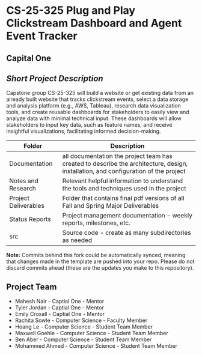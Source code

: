 # CS-25-325 Plug and Play Clickstream Dashboard and Agent Event Tracker
## Capital One
## *Short Project Description*
Capstone group CS-25-325 will build a website or get existing data from an already built website that tracks clickstream events, select a data storage and analysis platform (e.g., AWS, Tableau), research data visualization tools, and create reusable dashboards for stakeholders to easily view and analyze data with minimal technical input. These dashboards will allow stakeholders to input key data, such as feature names, and receive insightful visualizations, facilitating informed decision-making.

| Folder | Description |
|---|---|
| Documentation |  all documentation the project team has created to describe the architecture, design, installation, and configuration of the project |
| Notes and Research | Relevant helpful information to understand the tools and techniques used in the project |
| Project Deliverables | Folder that contains final pdf versions of all Fall and Spring Major Deliverables |
| Status Reports | Project management documentation - weekly reports, milestones, etc. |
| src | Source code - create as many subdirectories as needed |

**Note:** Commits behind this fork could be automatically synced, meaning that changes made in the template are pushed into your repo. Please do not discard commits ahead (these are the updates you make to this repository).

## Project Team
- Mahesh Nair - Captial One - Mentor
- Tyler Jordan - Captial One - Mentor
- Emily Croxall - Captial One - Mentor
- Rachita Sowle - Computer Science - Faculty Member
- Hoang Le - Computer Science - Student Team Member
- Maxwell Goehle - Computer Science - Student Team Member
- Ben Aber - Computer Science - Student Team Member
- Mohammed Ahmed - Computer Science - Student Team Member
